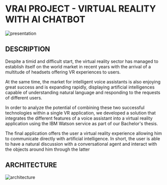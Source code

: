 # VRAI PROJECT - VIRTUAL REALITY WITH AI CHATBOT
![presentation](https://user-images.githubusercontent.com/19705441/43368825-717ed75c-9363-11e8-9363-561281a45f04.png)

## DESCRIPTION
Despite a timid and difficult start, the virtual reality sector has managed to establish itself on the world market in recent years with the arrival of a multitude of headsets offering VR experiences to users.

At the same time, the market for intelligent voice assistants is also enjoying great success and is expanding rapidly, displaying artificial intelligences capable of understanding natural language and responding to the requests of different users.

In order to analyze the potential of combining these two successful technologies within a single VR application, we developed a solution that integrates the different features of a voice assistant into a virtual reality application using the IBM Watson service as part of our Bachelor's thesis.

The final application offers the user a virtual reality experience allowing him to communicate directly with artificial intelligence. In short, the user is able to have a natural discussion with a conversational agent and interact with the objects around him through the latter

## ARCHITECTURE
![architecture](https://user-images.githubusercontent.com/19705441/43368859-e0d603d2-9363-11e8-96fe-377b4d6a0853.png)
